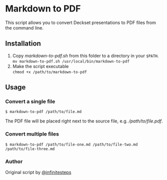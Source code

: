 # Markdown to PDF

This script allows you to convert Deckset presentations to PDF files
from the command line.


## Installation

1. Copy _markdown-to-pdf.sh_ from this folder to a directory in your `$PATH`.  
   `mv markdown-to-pdf.sh /usr/local/bin/markdown-to-pdf`
2. Make the script executable  
   `chmod +x /path/to/markdown-to-pdf`


## Usage

### Convert a single file

```shell
$ markdown-to-pdf /path/to/file.md
```

The PDF file will be placed right next to the source file, e.g. _/path/to/file.pdf_.


### Convert multiple files

```shell
$ markdown-to-pdf /path/to/file-one.md /path/to/file-two.md /path/to/file-three.md
```


### Author

Original script by [@infinitesteps](https://github.com/infinitesteps)
